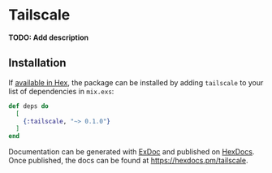 # Tailscale

**TODO: Add description**

## Installation

If [available in Hex](https://hex.pm/docs/publish), the package can be installed
by adding `tailscale` to your list of dependencies in `mix.exs`:

```elixir
def deps do
  [
    {:tailscale, "~> 0.1.0"}
  ]
end
```

Documentation can be generated with [ExDoc](https://github.com/elixir-lang/ex_doc)
and published on [HexDocs](https://hexdocs.pm). Once published, the docs can
be found at <https://hexdocs.pm/tailscale>.

